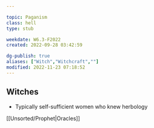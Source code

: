 ---
topic: Paganism
class: hell
type: stub

weekdate: W6.3-F2022
created: 2022-09-28 03:42:59

dg-publish: true
aliases: ["Witch","Witchcraft",""]
modified: 2022-11-23 07:18:52
---

## Witches
- Typically self-sufficient women who knew herbology

[[Unsorted/Prophet\|Oracles]]